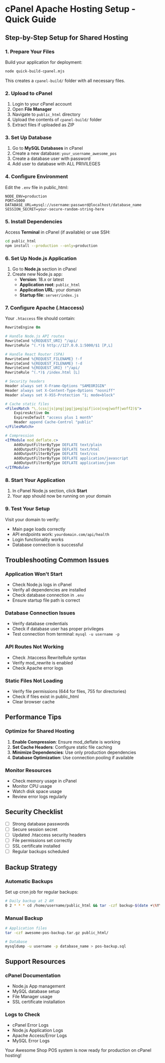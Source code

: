 # cPanel Apache Hosting Setup - Quick Guide

## Step-by-Step Setup for Shared Hosting

### 1. Prepare Your Files
Build your application for deployment:
```bash
node quick-build-cpanel.mjs
```
This creates a `cpanel-build/` folder with all necessary files.

### 2. Upload to cPanel
1. Login to your cPanel account
2. Open **File Manager**
3. Navigate to `public_html` directory
4. Upload the contents of `cpanel-build/` folder
5. Extract files if uploaded as ZIP

### 3. Set Up Database
1. Go to **MySQL Databases** in cPanel
2. Create a new database: `your_username_awesome_pos`
3. Create a database user with password
4. Add user to database with ALL PRIVILEGES

### 4. Configure Environment
Edit the `.env` file in public_html:
```env
NODE_ENV=production
PORT=5000
DATABASE_URL=mysql://username:password@localhost/database_name
SESSION_SECRET=your-secure-random-string-here
```

### 5. Install Dependencies
Access **Terminal** in cPanel (if available) or use SSH:
```bash
cd public_html
npm install --production --only=production
```

### 6. Set Up Node.js Application
1. Go to **Node.js** section in cPanel
2. Create new Node.js app:
   - **Version**: 18.x or latest
   - **Application root**: `public_html`
   - **Application URL**: your domain
   - **Startup file**: `server/index.js`

### 7. Configure Apache (.htaccess)
Your `.htaccess` file should contain:
```apache
RewriteEngine On

# Handle Node.js API routes
RewriteCond %{REQUEST_URI} ^/api/
RewriteRule ^(.*)$ http://127.0.0.1:5000/$1 [P,L]

# Handle React Router (SPA)
RewriteCond %{REQUEST_FILENAME} !-f
RewriteCond %{REQUEST_FILENAME} !-d
RewriteCond %{REQUEST_URI} !^/api/
RewriteRule ^(.*)$ /index.html [L]

# Security headers
Header always set X-Frame-Options "SAMEORIGIN"
Header always set X-Content-Type-Options "nosniff"
Header always set X-XSS-Protection "1; mode=block"

# Cache static files
<FilesMatch "\.(css|js|png|jpg|jpeg|gif|ico|svg|woff|woff2)$">
    ExpiresActive On
    ExpiresDefault "access plus 1 month"
    Header append Cache-Control "public"
</FilesMatch>

# Compression
<IfModule mod_deflate.c>
    AddOutputFilterByType DEFLATE text/plain
    AddOutputFilterByType DEFLATE text/html
    AddOutputFilterByType DEFLATE text/css
    AddOutputFilterByType DEFLATE application/javascript
    AddOutputFilterByType DEFLATE application/json
</IfModule>
```

### 8. Start Your Application
1. In cPanel Node.js section, click **Start**
2. Your app should now be running on your domain

### 9. Test Your Setup
Visit your domain to verify:
- Main page loads correctly
- API endpoints work: `yourdomain.com/api/health`
- Login functionality works
- Database connection is successful

## Troubleshooting Common Issues

### Application Won't Start
- Check Node.js logs in cPanel
- Verify all dependencies are installed
- Check database connection in `.env`
- Ensure startup file path is correct

### Database Connection Issues
- Verify database credentials
- Check if database user has proper privileges
- Test connection from terminal: `mysql -u username -p`

### API Routes Not Working
- Check .htaccess RewriteRule syntax
- Verify mod_rewrite is enabled
- Check Apache error logs

### Static Files Not Loading
- Verify file permissions (644 for files, 755 for directories)
- Check if files exist in public_html
- Clear browser cache

## Performance Tips

### Optimize for Shared Hosting
1. **Enable Compression**: Ensure mod_deflate is working
2. **Set Cache Headers**: Configure static file caching
3. **Minimize Dependencies**: Use only production dependencies
4. **Database Optimization**: Use connection pooling if available

### Monitor Resources
- Check memory usage in cPanel
- Monitor CPU usage
- Watch disk space usage
- Review error logs regularly

## Security Checklist

- [ ] Strong database passwords
- [ ] Secure session secret
- [ ] Updated .htaccess security headers
- [ ] File permissions set correctly
- [ ] SSL certificate installed
- [ ] Regular backups scheduled

## Backup Strategy

### Automatic Backups
Set up cron job for regular backups:
```bash
# Daily backup at 2 AM
0 2 * * * cd /home/username/public_html && tar -czf backup-$(date +\%Y\%m\%d).tar.gz . && mysqldump -u username -p password database_name > db-backup-$(date +\%Y\%m\%d).sql
```

### Manual Backup
```bash
# Application files
tar -czf awesome-pos-backup.tar.gz public_html/

# Database
mysqldump -u username -p database_name > pos-backup.sql
```

## Support Resources

### cPanel Documentation
- Node.js App management
- MySQL database setup
- File Manager usage
- SSL certificate installation

### Logs to Check
- cPanel Error Logs
- Node.js Application Logs
- Apache Access/Error Logs
- MySQL Error Logs

Your Awesome Shop POS system is now ready for production on cPanel hosting!